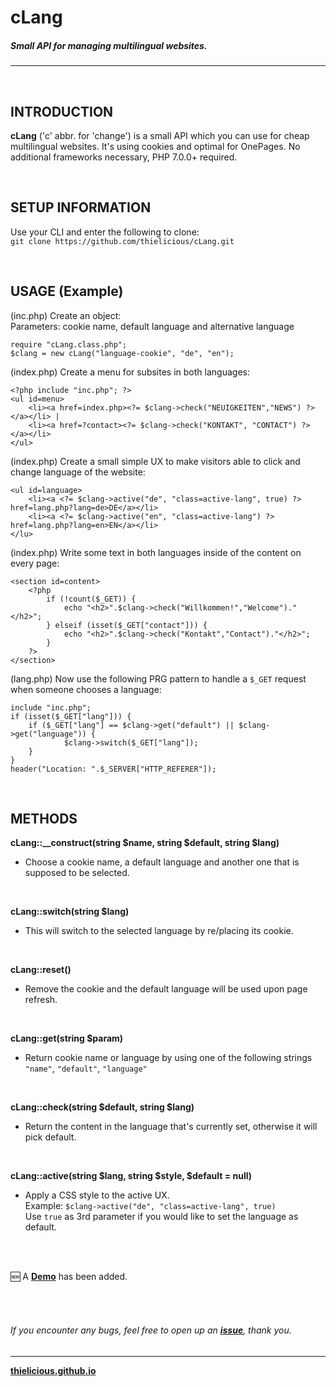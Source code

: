 # cLang
##### Small API for managing multilingual websites.
---

<br>

## INTRODUCTION

**cLang** ('c' abbr. for 'change') is a small API which you can use for cheap multilingual websites. It's using cookies and optimal for OnePages. No additional frameworks necessary, PHP 7.0.0+ required.

<br>

## SETUP INFORMATION

Use your CLI and enter the following to clone:<br>
`git clone https://github.com/thielicious/cLang.git`

<br>

## USAGE (Example)

(inc.php) Create an object:<br>
Parameters: cookie name, default language and alternative language<br>
```
require "cLang.class.php";
$clang = new cLang("language-cookie", "de", "en");
```

(index.php) Create a menu for subsites in both languages:
```
<?php include "inc.php"; ?>
<ul id=menu>
	<li><a href=index.php><?= $clang->check("NEUIGKEITEN","NEWS") ?></a></li> | 
	<li><a href=?contact><?= $clang->check("KONTAKT", "CONTACT") ?></a></li>
</ul>
```

(index.php) Create a small simple UX to make visitors able to click and change language of the website:
```
<ul id=language>
	<li><a <?= $clang->active("de", "class=active-lang", true) ?> href=lang.php?lang=de>DE</a></li>
	<li><a <?= $clang->active("en", "class=active-lang") ?> href=lang.php?lang=en>EN</a></li>
</lu>
```

(index.php) Write some text in both languages inside of the content on every page:
```
<section id=content>
	<?php
		if (!count($_GET)) {
			echo "<h2>".$clang->check("Willkommen!","Welcome")."</h2>";
		} elseif (isset($_GET["contact"])) {
			echo "<h2>".$clang->check("Kontakt","Contact")."</h2>";
		}
	?>
</section>
```

(lang.php) Now use the following PRG pattern to handle a `$_GET` request when someone chooses a language:
```
include "inc.php";
if (isset($_GET["lang"])) {
	if ($_GET["lang"] == $clang->get("default") || $clang->get("language")) {
    		$clang->switch($_GET["lang"]);
	}
}
header("Location: ".$_SERVER["HTTP_REFERER"]);
```

<br>

## METHODS

**cLang::__construct(string $name, string $default, string $lang)**
* Choose a cookie name, a default language and another one that is supposed to be selected.<br>
<br>

**cLang::switch(string $lang)**
* This will switch to the selected language by re/placing its cookie.<br>
<br>

**cLang::reset()**
* Remove the cookie and the default language will be used upon page refresh.<br>
<br>

**cLang::get(string $param)**
* Return cookie name or language by using one of the following strings<br>
`"name"`, `"default"`, `"language"`<br>
<br>

**cLang::check(string $default, string $lang)**
* Return the content in the language that's currently set, otherwise it will pick default.<br>
<br>

**cLang::active(string $lang, string $style, $default = null)**
* Apply a CSS style to the active UX.<br>
Example:  `$clang->active("de", "class=active-lang", true)`<br>
Use `true` as 3rd parameter if you would like to set the language as default.
<br>
<br>

:new: A **[Demo](https://github.com/thielicious/cLang/tree/master/demo)** has been added.

<br>
<br>

###### If you encounter any bugs, feel free to open up an **[issue](https://github.com/thielicious/cLang/issues)**, thank you.

---
**[thielicious.github.io](http://thielicious.github.io)**
